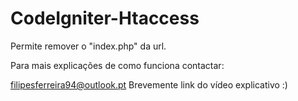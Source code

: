 # CodeIgniter-Htaccess
Permite remover o "index.php" da url.

Para mais explicações de como funciona contactar:

filipesferreira94@outlook.pt
Brevemente link do vídeo explicativo :)
